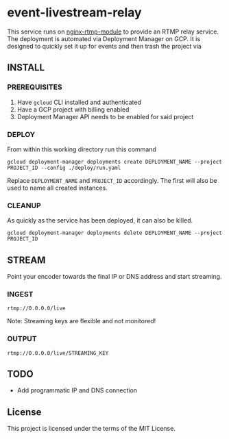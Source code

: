 # event-livestream-relay

This service runs on [nginx-rtmp-module](https://github.com/arut/nginx-rtmp-module/issues) to provide an RTMP relay service. The deployment is automated via Deployment Manager on GCP. It is designed to quickly set it up for events and then trash the project via


## INSTALL

### PREREQUISITES
1. Have `gcloud` CLI installed and authenticated
2. Have a GCP project with billing enabled
3. Deployment Manager API needs to be enabled for said project

### DEPLOY
From within this working directory run this command 
```shell
gcloud deployment-manager deployments create DEPLOYMENT_NAME --project PROJECT_ID --config ./deploy/run.yaml
```
Replace `DEPLOYMENT_NAME` and `PROJECT_ID` accordingly. The first will also be used to name all created instances.

### CLEANUP
As quickly as the service has been deployed, it can also be killed.
```shell
gcloud deployment-manager deployments delete DEPLOYMENT_NAME --project PROJECT_ID
```

## STREAM
Point your encoder towards the final IP or DNS address and start streaming.

### INGEST
```
rtmp://0.0.0.0/live
```
Note: Streaming keys are flexible and not monitored!

### OUTPUT
```
rtmp://0.0.0.0/live/STREAMING_KEY
```


## TODO

- Add programmatic IP and DNS connection


## License

This project is licensed under the terms of the MIT License.